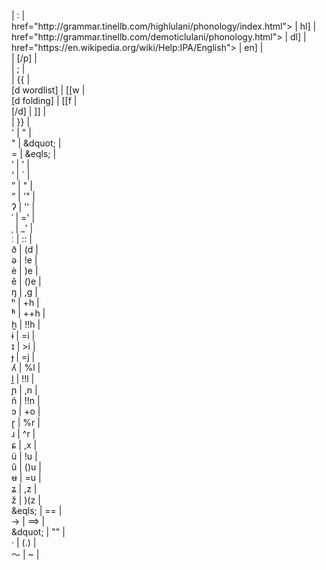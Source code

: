 <!DOCTYPE html>
</link><link> | </link>:<link> | <br>
<div class="pronunciation"><ipa><a | [p | <br>
href="http://grammar.tinellb.com/highlulani/phonology/index.html"> | hl] | <br>
href="http://grammar.tinellb.com/demoticlulani/phonology.html"> | dl] | <br>
href="https://en.wikipedia.org/wiki/Help:IPA/English"> | en] | <br>
</a></ipa></div> | [/p] | <br>
</link><link> | </link>;<link> | <br>
<div class="definition"> | {{ | <br>
[d wordlist] | [[w | <br>
[d folding] | [[f | <br>
[/d] | ]] | <br>
</div> | }} | <br>
' | &quot; | <br>
" | &dquot; | <br>
= | &eqls; | <br>
&rsquo; | ' | <br>
&lsquo; | ` | <br>
&rdquo; | " | <br>
&ldquo; | '" | <br>
&#x294; | '' | <br> <!-- glottal stop -->
&#x2c8; | =' | <br> <!-- primary stress -->
&#x2cc; | _' | <br> <!-- secondary stress -->
&#x2d0; | :: | <br> <!-- length mark -->
&eth; | (d | <br>
&#x259; | !e | <br> <!-- schwa -->
&egrave; | )e | <br>
&ecirc; | ()e | <br>
&#x14b; | ,g | <br> <!-- eng -->
&#x2b0; | +h | <br> <!-- aspiration -->
&#x2b1; | ++h | <br> <!-- breathy voice -->
h&#x330; | !!h | <br> <!-- h with tilde below -->
&#x268; | =i | <br> <!-- barred i -->
&#x26a; | >i | <br> <!-- small caps I -->
&#x25f; | =j | <br> <!-- barred j -->
&#x28e; | %l | <br> <!-- palatal l -->
l&#x330; | !!l | <br> <!-- l with tilde below -->
&#x272; | ,n | <br> <!-- palatal n -->
&ntilde; | !!n | <br> <!-- n with tilde -->
&#x254; | +o | <br> <!-- turned c / /or/ sound -->
&#x27d; | %r | <br> <!-- retroflex flap -->
&#x279; | ^r | <br> <!-- turned r -->
&#x255; | ,x | <br> <!-- curl-tailed c -->
&uuml; | !u | <br>
&ucirc; | ()u | <br>
&#x289; | =u | <br> <!-- barred u -->
&#x291; | ,z | <br> <!-- curl-tailed z -->
&#x17e; | )(z | <br> <!-- z with hacek -->
&eqls; | == | <br>
&rarr; | ==> | <br>
&dquot; | "" | <br>
&middot; | (.) | <br>
&#xff5e; | ~ | <br>
